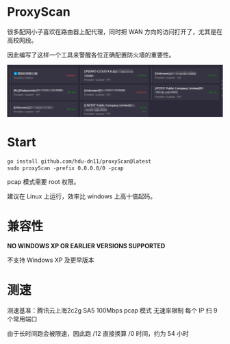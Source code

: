 # ProxyScan

很多配网小子喜欢在路由器上配代理，同时把 WAN 方向的访问打开了，尤其是在高校网段。

因此编写了这样一个工具来警醒各位正确配置防火墙的重要性。

![output.png](./output.png)

# Start

```shell
go install github.com/hdu-dn11/proxyScan@latest
sudo proxyScan -prefix 0.0.0.0/0 -pcap
```

pcap 模式需要 root 权限。

建议在 Linux 上运行，效率比 windows 上高十倍起码。

# 兼容性

**NO WINDOWS XP OR EARLIER VERSIONS SUPPORTED**

不支持 Windows XP 及更早版本

# 测速

测速基准：腾讯云上海2c2g SA5 100Mbps pcap 模式 无速率限制 每个 IP 扫 9 个常用端口

由于长时间跑会被限速，因此跑 /12 直接换算 /0 时间，约为 54 小时
